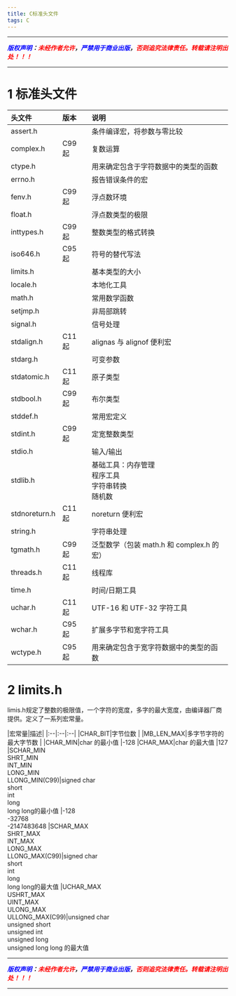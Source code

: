 ```yaml
---
title: C标准头文件
tags: C
---
```


------

***<font color=blue>版权声明</font>：<font color=red>未经作者允许</font>，<font color=blue>严禁用于商业出版</font>，<font color=red>否则追究法律责任。转载请注明出处！！！</font>***

------

# 1 标准头文件

|头文件|版本|说明|
|:--|:--|:--|
|assert.h|	|条件编译宏，将参数与零比较
|complex.h| C99 起|	复数运算
|ctype.h||	用来确定包含于字符数据中的类型的函数
|errno.h|	|报告错误条件的宏
|fenv.h| C99 起|	浮点数环境
|float.h|	|浮点数类型的极限
|inttypes.h| C99 起|	整数类型的格式转换
|iso646.h| C95 起|	符号的替代写法
|limits.h|	|基本类型的大小
|locale.h|	|本地化工具
|math.h|	|常用数学函数
|setjmp.h|	|非局部跳转
|signal.h|	|信号处理
|stdalign.h| C11 起|	alignas 与 alignof 便利宏
|stdarg.h|	|可变参数
|stdatomic.h| C11 起|	原子类型
|stdbool.h| C99 起|	布尔类型
|stddef.h||常用宏定义
|stdint.h| C99 起|	定宽整数类型
|stdio.h|	|输入/输出
|stdlib.h|	|基础工具：内存管理<br />程序工具<br />字符串转换<br />随机数
|stdnoreturn.h| C11 起|	noreturn 便利宏
|string.h|	|字符串处理
|tgmath.h| C99 起|	泛型数学（包装 math.h 和 complex.h 的宏）
|threads.h| C11 起|	线程库
|time.h|	|时间/日期工具
|uchar.h| C11 起|	UTF-16 和 UTF-32 字符工具
|wchar.h| C95 起|	扩展多字节和宽字符工具
|wctype.h|C95 起|	用来确定包含于宽字符数据中的类型的函数


# 2 limits.h
limis.h规定了整数的极限值，一个字符的宽度，多字的最大宽度，由编译器厂商提供。定义了一系列宏常量。

|宏常量|描述|
|:--|:--|:--|
|CHAR_BIT|字节位数 |
|MB_LEN_MAX|多字节字符的最大字节数 |
|CHAR_MIN|char 的最小值 |-128
|CHAR_MAX|char 的最大值 |127
|SCHAR_MIN<br />SHRT_MIN<br />INT_MIN<br />LONG_MIN<br />LLONG_MIN(C99)|signed char <br /> short <br /> int <br /> long <br /> long long的最小值 |-128<br />-32768<br />-2147483648
|SCHAR_MAX<br />SHRT_MAX<br />INT_MAX<br />LONG_MAX<br />LLONG_MAX(C99)|signed char <br /> short <br /> int <br /> long <br />long long的最大值 
|UCHAR_MAX<br />USHRT_MAX<br />UINT_MAX<br />ULONG_MAX<br />ULLONG_MAX(C99)|unsigned char <br /> unsigned short <br /> unsigned int <br /> unsigned long <br /> unsigned long long 的最大值



-----

***<font color=blue>版权声明</font>：<font color=red>未经作者允许</font>，<font color=blue>严禁用于商业出版</font>，<font color=red>否则追究法律责任。转载请注明出处！！！</font>***

------
